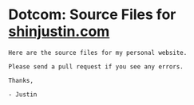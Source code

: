 # Dotcom: Source Files for [shinjustin.com](https://shinjustin.com)

```
Here are the source files for my personal website.

Please send a pull request if you see any errors.

Thanks,

- Justin
```
